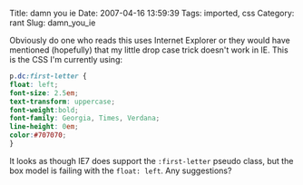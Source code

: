 Title: damn you ie
Date: 2007-04-16 13:59:39
Tags: imported, css
Category: rant
Slug: damn_you_ie

Obviously do one who reads this uses Internet Explorer or they would have mentioned (hopefully) that my little drop case trick doesn't work in IE.  This is the CSS I'm currently using:

```css
p.dc:first-letter {
float: left;
font-size: 2.5em;
text-transform: uppercase;
font-weight:bold;
font-family: Georgia, Times, Verdana;
line-height: 0em;
color:#707070;
}
```

It looks as though IE7 does support the `:first-letter` pseudo class, but the box model is failing with the `float: left`.  Any suggestions?
